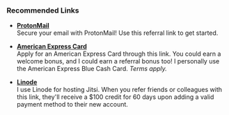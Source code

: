 ### Recommended Links

- **[ProtonMail](https://pr.tn/ref/CBK96TN0ZDAG)**  
  Secure your email with ProtonMail! Use this referral link to get started.

- **[American Express Card](https://americanexpress.com/en-us/referral/all-cards?ref=JACKG7X9h&xl=cp01)**  
  Apply for an American Express Card through this link. You could earn a welcome bonus, and I could earn a referral bonus too! I personally use the American Express Blue Cash Card. *Terms apply.*

- **[Linode](https://www.linode.com/lp/refer/?r=06e69fe957f6b439e07b808b83b93da9f29f1f2c)**  
  I use Linode for hosting Jitsi. When you refer friends or colleagues with this link, they'll receive a $100 credit for 60 days upon adding a valid payment method to their new account.

<script data-name="BMC-Widget" data-cfasync="false" src="https://cdnjs.buymeacoffee.com/1.0.0/widget.prod.min.js" data-id="justaguylinux" data-description="Support me on Buy me a coffee!" data-message="" data-color="#FF5F5F" data-position="Right" data-x_margin="18" data-y_margin="18"></script>
